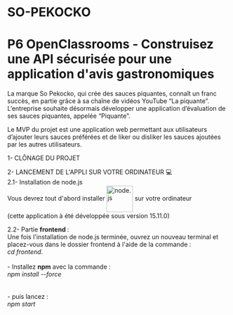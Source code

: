 # SO-PEKOCKO</h1>
# P6 OpenClassrooms - Construisez une API sécurisée pour une application d'avis gastronomiques

La marque So Pekocko, qui crée des sauces piquantes, connaît un franc succès, en partie grâce à sa chaîne de vidéos YouTube “La piquante”.
L’entreprise souhaite désormais développer une application d’évaluation de ses sauces piquantes, appelée “Piquante”.

Le MVP du projet est une application web permettant aux utilisateurs d’ajouter leurs sauces préférées et de liker ou disliker les sauces ajoutées par les autres utilisateurs.

1- CLÔNAGE DU PROJET
      
      
2- LANCEMENT DE L'APPLI SUR VOTRE ORDINATEUR 💻</br>
2.1- Installation de node.js</br>
Vous devrez tout d'abord installer <img src="https://nodejs.org/static/images/logo.svg" alt="node.js" width="60" align="center"> sur votre ordinateur</br>
(cette application à été développée sous version 15.11.0)</br>
      
2.2- Partie <b class="term">frontend </b>:</br>
Une fois l'installation de node.js terminée, ouvrez un nouveau terminal et placez-vous dans le dossier frontend à l'aide de la commande :</br>
                <em>cd frontend</em>.</br></br>
          - Installez <b class="term">npm</b> avec la commande : </br>
                <em>npm install --force</em></br></br>    
          - puis lancez : </br>
                <em>npm start</em></br>
